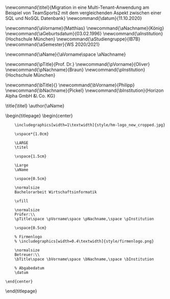 <!--
  Zentrale Variablen:
  Workaround bzw. Rückgriff auf LaTex-Befehle, um zentrale Werte immer wieder verwenden zu können.
-->
<!--% Abschlussarbeit -->
\newcommand{\titel}{Migration in eine Multi-Tenant-Anwendung am Beispiel von TeamSports2 mit dem vergleichenden Aspekt zwischen einer SQL und NoSQL Datenbank}
\newcommand{\datum}{11.10.2020}

<!-- % Autor_in -->
\newcommand{\aVorname}{Matthias}
\newcommand{\aNachname}{König}
\newcommand{\aGeburtsdatum}{03.02.1996}
\newcommand{\aInstitution}{Hochschule München}
\newcommand{\aStudiengruppe}{IB7B}
\newcommand{\aSemester}{WS 2020/2021}

\newcommand{\aName}{\aVorname\space \aNachname}

<!-- % Prüfer_in -->
\newcommand{\pTitle}{Prof. Dr.}
\newcommand{\pVorname}{Oliver}
\newcommand{\pNachname}{Braun}
\newcommand{\pInstitution}{Hochschule München}

<!-- % Betreuer_in -->
\newcommand{\bTitle}{}
\newcommand{\bVorname}{Philipp}
\newcommand{\bNachname}{Pickel}
\newcommand{\bInstitution}{Horizon Alpha GmbH \&\ Co. KG}

\title{\titel}
\author{\aName}

<!--
  Titelseite
-->

\begin{titlepage}
    \begin{center}

        \includegraphics[width=1\textwidth]{style/hm-logo_new_cropped.jpg}

        \vspace*{1.0cm}

        \LARGE
        \titel

        \vspace{1.5cm}

        \Large
        \aName

        \vspace{0.5cm}

        \normalsize
        Bachelorarbeit Wirtschaftsinformatik

        \vfill

        \normalsize
        Prüfer:\\
        \pTitle\space \pVorname\space \pNachname,\space \pInstitution

        \vspace{0.5cm}

        % Firmenlogo
        % \includegraphics[width=0.4\textwidth]{style/firmenlogo.png}

        \normalsize
        Betreuer:\\
        \bTitle\space \bVorname\space \bNachname,\space \bInstitution

        % Abgabedatum
        \datum

    \end{center}
\end{titlepage}
